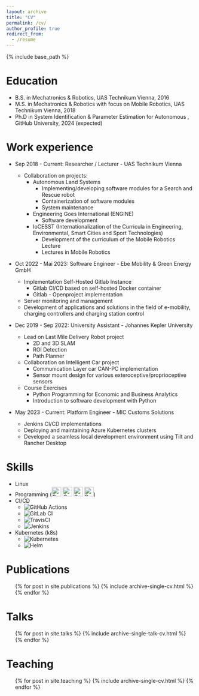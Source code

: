 ```yaml
---
layout: archive
title: "CV"
permalink: /cv/
author_profile: true
redirect_from:
  - /resume
---
```


{% include base_path %}

Education
======
* B.S. in Mechatronics & Robotics, UAS Technikum Vienna, 2016
* M.S. in Mechatronics & Robotics with focus on Mobile Robotics, UAS Technikum Vienna, 2018
* Ph.D in System Identification & Parameter Estimation for Autonomous , GitHub University, 2024 (expected)

Work experience
======
* Sep 2018 - Current: Researcher / Lecturer - UAS Technikum Vienna
  * Collaboration on projects:
    * Autonomous Land Systems
      * Implementing/developing software modules for a Search and Rescue robot
      * Containerization of software modules
      * System maintenance
    * Engineering Goes International (ENGINE)
      * Software development
    * IoCESST (Internationalization of the Curricula in Engineering, Environmental, Smart Cities and Sport Technologies)
      * Development of the curriculum of the Mobile Robotics Lecture
      * Lectures in Mobile Robotics

* Oct 2022 - Mai 2023: Software Engineer - Ebe Mobility & Green Energy GmbH
  * Implementation Self-Hosted Gitlab Instance
    * Gitlab CI/CD based on self-hosted Docker container
    * Gitlab - Openproject implementation
  * Server monitoring and management
  * Development of applications and solutions in the field of e-mobility, charging controllers and charging station
  control

* Dec 2019 - Sep 2022: University Assistant - Johannes Kepler University
  * Lead on Last Mile Delivery Robot project
    * 2D and 3D SLAM
    * ROI Detection
    * Path Planner
  * Collaboration on Intelligent Car project
    * Communication Layer car CAN-PC implementation
    * Sensor mount design for various exteroceptive/proprioceptive sensors
  * Course Exercises
    * Python Programming for Economic and Business Analytics
    * Introduction to software development with Python

* May 2023 - Current: Platform Engineer - MIC Customs Solutions
  * Jenkins CI/CD implementations
  * Deploying and maintaining Azure Kubernetes clusters
  * Developed a seamless local development environment using Tilt and Rancher Desktop
  
Skills
======
* Linux
* Programming (<img src="https://img.shields.io/badge/shell_script-%23121011.svg?style=for-the-badge&logo=gnu-bash&logoColor=white" height="25" alt="Bash"> <img src="https://img.shields.io/badge/c-%2300599C.svg?style=for-the-badge&logo=c&logoColor=white" height="25" alt="C"> <img src="https://img.shields.io/badge/c++-%2300599C.svg?style=for-the-badge&logo=c%2B%2B&logoColor=white" height="25" alt="C++"> <img src="https://img.shields.io/badge/python-3670A0?style=for-the-badge&logo=python&logoColor=ffdd54" height="25" alt="Python">)
* CI/CD
  * ![GitHub Actions](https://img.shields.io/badge/github%20actions-%232671E5.svg?style=for-the-badge&logo=githubactions&logoColor=white)
  * ![GitLab CI](https://img.shields.io/badge/gitlab%20ci-%23181717.svg?style=for-the-badge&logo=gitlab&logoColor=white)
  * ![TravisCI](https://img.shields.io/badge/travis%20ci-%232B2F33.svg?style=for-the-badge&logo=travis&logoColor=white)
  * ![Jenkins](https://img.shields.io/badge/jenkins-%232C5263.svg?style=for-the-badge&logo=jenkins&logoColor=white)
* Kubernetes (k8s)
  * ![Kubernetes](https://img.shields.io/badge/kubernetes-%23326CE5.svg?style=for-the-badge&logo=kubernetes&logoColor=white)
  * ![Helm](https://img.shields.io/badge/helm-%230F1689.svg?style=for-the-badge&logo=helm&logoColor=white)

Publications
======
  <ul>{% for post in site.publications %}
    {% include archive-single-cv.html %}
  {% endfor %}</ul>
  
Talks
======
  <ul>{% for post in site.talks %}
    {% include archive-single-talk-cv.html %}
  {% endfor %}</ul>
  
Teaching
======
  <ul>{% for post in site.teaching %}
    {% include archive-single-cv.html %}
  {% endfor %}</ul>
